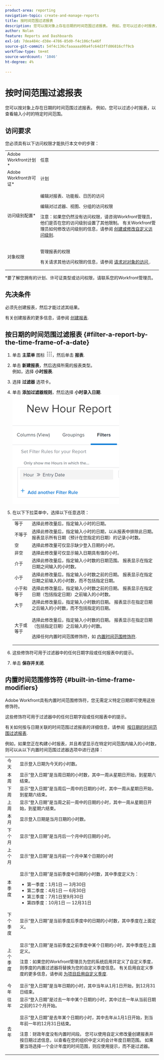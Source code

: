 ```yaml
---
product-area: reporting
navigation-topic: create-and-manage-reports
title: 按时间范围过滤报表
description: 您可以按对象上存在日期的时间范围过滤报表。 例如，您可以过滤小时报表，以查看输入小时的特定时间范围。
author: Nolan
feature: Reports and Dashboards
exl-id: 7dea484c-d38e-4786-85d0-f4c106cfa46f
source-git-commit: 54f4c136cfaaaaaa90a4fc64d3ffd06816cff9cb
workflow-type: tm+mt
source-wordcount: '1046'
ht-degree: 4%

---
```


# 按时间范围过滤报表

您可以按对象上存在日期的时间范围过滤报表。 例如，您可以过滤小时报表，以查看输入小时的特定时间范围。

## 访问要求

您必须具有以下访问权限才能执行本文中的步骤：

<table style="table-layout:auto"> 
 <col> 
 <col> 
 <tbody> 
  <tr> 
   <td role="rowheader">Adobe Workfront计划*</td> 
   <td> <p>任意</p> </td> 
  </tr> 
  <tr> 
   <td role="rowheader">Adobe Workfront许可证*</td> 
   <td> <p>计划 </p> </td> 
  </tr> 
  <tr> 
   <td role="rowheader">访问级别配置*</td> 
   <td> <p>编辑对报表、功能板、日历的访问</p> <p>编辑对过滤器、视图、分组的访问权限</p> <p>注意：如果您仍然没有访问权限，请咨询Workfront管理员，他们是否在您的访问级别设置了其他限制。 有关Workfront管理员如何修改访问级别的信息，请参阅 <a href="../../../administration-and-setup/add-users/configure-and-grant-access/create-modify-access-levels.md" class="MCXref xref">创建或修改自定义访问级别</a>.</p> </td> 
  </tr> 
  <tr> 
   <td role="rowheader">对象权限</td> 
   <td> <p>管理报表的权限</p> <p>有关请求其他访问权限的信息，请参阅 <a href="../../../workfront-basics/grant-and-request-access-to-objects/request-access.md" class="MCXref xref">请求对对象的访问 </a>.</p> </td> 
  </tr> 
 </tbody> 
</table>

&#42;要了解您拥有的计划、许可证类型或访问权限，请联系您的Workfront管理员。

## 先决条件

必须先创建报表，然后才能过滤其结果。

有关创建报表的更多信息，请参阅 [创建报表](../../../reports-and-dashboards/reports/creating-and-managing-reports/create-report.md).

## 按日期的时间范围过滤报表 {#filter-a-report-by-the-time-frame-of-a-date}

1. 单击 **主菜单** 图标 ![](assets/main-menu-icon.png)，然后单击 **报表**.

1. 单击 **新建报表**，然后选择所需的报表类型。\
   例如，选择 **小时报表**.

1. 选择 **过滤器** 选项卡。
1. 单击 **添加过滤器规则**，然后选择 **小时录入日期**.\
   ![](assets/qs-filtering-hour-report-by-timeframe-350x357.png)

1. 在以下下拉菜单中，选择以下任意选项：

   <table style="table-layout:auto"> 
    <col> 
    <col> 
    <tbody> 
     <tr> 
      <td role="rowheader">等于</td> 
      <td>选择此修改量后，指定输入小时的日期。</td> 
     </tr> 
     <tr> 
      <td role="rowheader">不等于</td> 
      <td>选择此修改量后，指定输入小时的日期，以从报表中排除此日期。 报表显示所有日期（预计在您指定的日期）的记录小时数。</td> 
     </tr> 
     <tr> 
      <td role="rowheader">空</td> 
      <td>选择此修改量可仅显示缺少登入日期的小时。</td> 
     </tr> 
     <tr> 
      <td role="rowheader">非空</td> 
      <td>选择此修改量可仅显示输入日期具有值的小时。</td> 
     </tr> 
     <tr> 
      <td role="rowheader">介于</td> 
      <td>选择此修改量后，指定输入小时数的日期范围。 报表显示在指定日期之间输入的小时数。</td> 
     </tr> 
     <tr> 
      <td role="rowheader">小于</td> 
      <td>选择此修改量后，指定输入小时数之前的日期。 报表显示在指定日期之前输入的小时数，而不包括指定日期。</td> 
     </tr> 
     <tr> 
      <td role="rowheader">小于和等于</td> 
      <td>选择此修改量后，指定输入小时数之前的日期。 报表显示在指定日期（包括指定日期）之前输入的小时数。</td> 
     </tr> 
     <tr> 
      <td role="rowheader">大于</td> 
      <td>选择此修改量后，指定输入小时数的日期。 报表显示在指定日期之后输入的小时数，而不包括指定的日期。</td> 
     </tr> 
     <tr> 
      <td role="rowheader">大于或等于</td> 
      <td> <p>选择此修改量后，指定输入小时数的日期。 报表显示在指定日期（包括指定日期）之后输入的小时数。</p> <p>选择任何内置时间范围修饰符，如 <a href="#built-in-time-frame-modifiers" class="MCXref xref">内置时间范围修饰符</a>.</p> </td> 
     </tr> 
    </tbody> 
   </table>

1. 这些修饰符可用于过滤器中的任何日期字段或任何报表中的提示。
1. 单击 **保存并关闭**.

## 内置时间范围修饰符 {#built-in-time-frame-modifiers}

Adobe Workfront具有内置时间范围修饰符，您无需定义特定日期即可使用这些修饰符。 

这些修饰符可用于过滤器中的任何日期字段或任何报表中的提示。 

有关如何按与日期关联的时间范围过滤报表的详细信息，请参阅  [按日期的时间范围过滤报表](#filter-a-report-by-the-time-frame-of-a-date).

例如，如果您正在构建小时报表，并且希望显示在特定时间范围内输入的小时数，则可以从以下内置时间范围过滤器选项中进行选择：

<table style="table-layout:auto"> 
 <col> 
 <col> 
 <tbody> 
  <tr> 
   <td role="rowheader">今天</td> 
   <td>显示登入日期为今天的小时数。</td> 
  </tr> 
  <tr> 
   <td role="rowheader">本周</td> 
   <td>显示“登入日期”是当周日期的小时数，其中一周从星期日开始，到星期六结束。</td> 
  </tr> 
  <tr> 
   <td role="rowheader">下周</td> 
   <td>显示“登入日期”是当周后一周中的日期的小时，其中一周从星期日开始，到星期六结束。 </td> 
  </tr> 
  <tr> 
   <td role="rowheader">上周</td> 
   <td>显示“登入日期”是当周之前一周中的日期的小时，其中一周从星期日开始，到星期六结束。 </td> 
  </tr> 
  <tr> 
   <td role="rowheader">本月</td> 
   <td>显示登入日期是当月日期的小时数。</td> 
  </tr> 
  <tr> 
   <td role="rowheader">下个月</td> 
   <td>显示“登入日期”是当月后一个月中的日期的小时。</td> 
  </tr> 
  <tr> 
   <td role="rowheader">上个月</td> 
   <td>显示“登入日期”是当月前一个月中某个日期的小时</td> 
  </tr> 
  <tr> 
   <td role="rowheader">本季度</td> 
   <td> <p>显示“登入日期”是当前季度中日期的小时数，其中季度定义为：</p> 
    <ul> 
     <li>第一季度：1月1日 — 3月30日</li> 
     <li>第二季度：4月1日 — 6月30日</li> 
     <li>第三季度：7月1日至9月30日</li> 
     <li>第四季度：10月1日 — 12月31日</li> 
    </ul> </td> 
  </tr> 
  <tr> 
   <td role="rowheader">下个季度</td> 
   <td>显示“登入日期”是当前季度后季度中的日期的小时数，其中季度在上面定义。</td> 
  </tr> 
  <tr> 
   <td role="rowheader">上个季度</td> 
   <td> <p>显示“登入日期”是当前季度之前季度中某个日期的小时，其中季度在上面定义。</p> <p>注意：如果您的Workfront管理员为您的系统启用并定义了自定义季度，则季度的内置过滤器将替换为您的自定义季度信息。 有关启用自定义季度的更多信息，请参阅 <a href="../../../administration-and-setup/set-up-workfront/configure-system-defaults/enable-custom-quarters-projects.md" class="MCXref xref">为项目启用自定义季度</a>.</p> </td> 
  </tr> 
  <tr> 
   <td role="rowheader">今年</td> 
   <td>显示“登入日期”是当年日期的小时，其中当年从1月1日开始，到12月31日结束。</td> 
  </tr> 
  <tr> 
   <td role="rowheader">往年</td> 
   <td>显示“登入日期”是过去一年中某个日期的小时，其中过去一年从当前日期之前的12个月开始。</td> 
  </tr> 
  <tr> 
   <td role="rowheader">去年</td> 
   <td> <p>显示“登入日期”是去年某个日期的小时，其中去年从1月1日开始，到当年前一年的12月31日结束。</p> <p>注意：财政年度没有内置时间段。 您可以使用自定义修改量创建报表并按日期过滤信息，以查看在您的组织中定义的会计年度日期范围。 如果要当场选择一个会计年度的时间范围，则应使用提示，而不是过滤器。 </p> </td> 
  </tr> 
 </tbody> 
</table>
